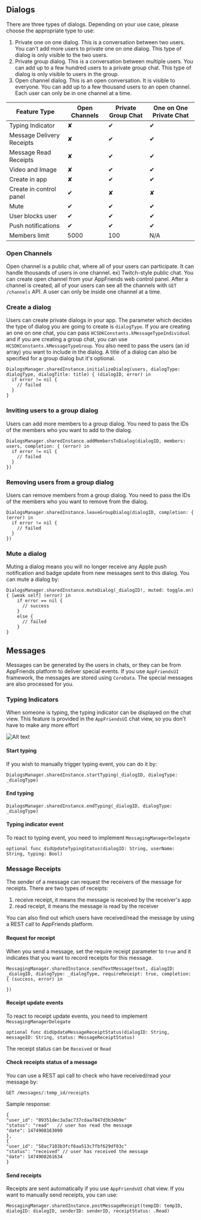## Dialogs
There are three types of dialogs. Depending on your use case, please choose the appropriate type to use:

1. Private one on one dialog. This is a conversation between two users. You can't add more users to private one on one dialog. This type of dialog is only visible to the two users.
2. Private group dialog. This is a conversation between multiple users. You can add up to a few hundred users to a private group chat. This type of dialog is only visible to users in the group.
3. Open channel dialog. This is an open conversation. It is visible to everyone. You can add up to a few thousand users to an open channel. Each user can only be in one channel at a time.

Feature Type              |    Open Channels    |     Private Group Chat     |     One on One Private Chat
-------------             | -----------------   | ------------------------   | -----------------------------
Typing Indicator          | ✘                   | ✔                          | ✔
Message Delivery Receipts | ✘                   | ✔                          | ✔
Message Read Receipts     | ✘                   | ✔                          | ✔
Video and Image           | ✘                   | ✔                          | ✔
Create in app             | ✘                   | ✔                          | ✔
Create in control panel   | ✔                   | ✘                          | ✘
Mute                      | ✔                   | ✔                          | ✔
User blocks user          | ✔                   | ✔                          | ✔
Push notifications        | ✔                   | ✔                          | ✔
Members limit             | 5000                | 100                        | N/A

### Open Channels
Open channel is a public chat, where all of your users can participate. It can handle thousands of users in one channel. ex) Twitch-style public chat.
You can create open channel from your AppFriends web control panel. After a channel is created, all of your users can see all the channels with `GET /channels` API. A user can only be inside one channel at a time. 

### Create a dialog
Users can create private dialogs in your app. The parameter which decides the type of dialog you are going to create is `dialogType`. If you are creating an one on one chat, you can pass `HCSDKConstants.kMessageTypeIndividual` and if you are creating a group chat, you can use `HCSDKConstants.kMessageTypeGroup`. You also need to pass the users (an id array) you want to include in the dialog. A title of a dialog can also be specified for a group dialog but it's optional.

```
DialogsManager.sharedInstance.initializeDialog(users, dialogType: dialogType, dialogTitle: title) { (dialogID, error) in
  if error != nil {
    // failed
  }
}
```

### Inviting users to a group dialog
Users can add more members to a group dialog. You need to pass the IDs of the members who you want to add to the dialog.
```
DialogsManager.sharedInstance.addMembersToDialog(dialogID, members: users, completion: { (error) in
  if error != nil {
    // failed
  }
})
```

### Removing users from a group dialog
Users can remove members from a group dialog. You need to pass the IDs of the members who you want to remove from the dialog.
```
DialogsManager.sharedInstance.leaveGroupDialog(dialogID, completion: { (error) in
  if error != nil {
    // failed
  }
})
```

### Mute a dialog
Muting a dialog means you will no longer receive any Apple push notification and badge update from new messages sent to this dialog. You can mute a dialog by:
```
DialogsManager.sharedInstance.muteDialog(_dialogID!, muted: toggle.on)
{ [weak self] (error) in
    if error == nil {
      // success
    }
    else {
      // failed
    }
}
```

## Messages
Messages can be generated by the users in chats, or they can be from AppFriends platform to deliver special events. If you use `AppFriendsUI` framework, the messages are stored using `CoreData`. The special messages are also processed for you.

### Typing Indicators
When someone is typing, the typing indicator can be displayed on the chat view. This feature is provided in the `AppFriendsUI` chat view, so you don't have to make any more effort

![Alt text](http://res.cloudinary.com/hacknocraft-appfriends/image/upload/c_scale,w_200/v1473730653/Simulator_Screen_Shot_Sep_12_2016_5.28.26_PM_uetywi.png "Search User Example")

#### Start typing
If you wish to manually trigger typing event, you can do it by:
```
DialogsManager.sharedInstance.startTyping(_dialogID, dialogType: _dialogType)
```

#### End typing
```
DialogsManager.sharedInstance.endTyping(_dialogID, dialogType: _dialogType)
```

#### Typing indicator event
To react to typing event, you need to implement `MessagingManagerDelegate`
```
optional func didUpdateTypingStatus(dialogID: String, userName: String, typing: Bool)
```

### Message Receipts
The sender of a message can request the receivers of the message for receipts. There are two types of receipts:

1. receive receipt, it means the message is received by the receiver's app
2. read receipt, it means the message is read by the receiver

You can also find out which users have received/read the message by using a REST call to AppFriends platform.

#### Request for receipt
When you send a message, set the require receipt parameter to `true` and it indicates that you want to record receipts for this message.
```
MessagingManager.sharedInstance.sendTextMessage(text, dialogID: _dialogID, dialogType: _dialogType, requireReceipt: true, completion: { (success, error) in

})
```

#### Receipt update events
To react to receipt update events, you need to implement `MessagingManagerDelegate`
```
optional func didUpdateMessageReceiptStatus(dialogID: String, messageID: String, status: MessageReceiptStatus)
```
The receipt status can be `Received` or `Read`

#### Check receipts status of a message
You can use a REST api call to check who have received/read your message by:
```
GET /messages/:temp_id/receipts
```
Sample response:
```
{
"user_id": "09351dec3a3ac737cdaa7847d3b34b9e"
"status": "read"   // user has read the message
"date": 1474908163090
},
{
"user_id": "58ac7103b3fcf6aa513c7fbf629df03c"
"status": "received" // user has received the message
"date": 1474908261634
}
```
#### Send receipts
Receipts are sent automatically if you use `AppFriendsUI` chat view. If you want to manually send receipts, you can use:
```
MessagingManager.sharedInstance.postMessageReceipt(tempID: tempID, dialogID: dialogID, senderID: senderID, receiptStatus: .Read)
```
